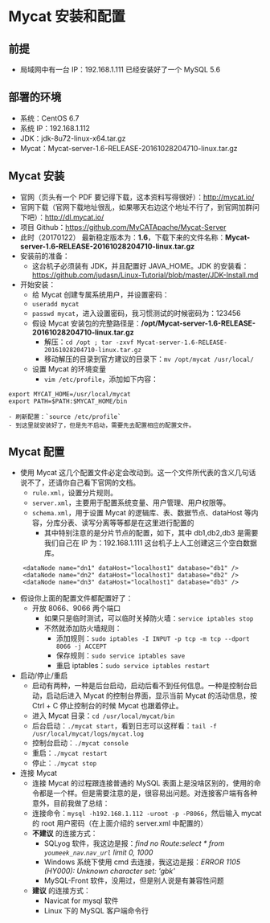 # Mycat 安装和配置

## 前提

- 局域网中有一台 IP：192.168.1.111 已经安装好了一个 MySQL 5.6

## 部署的环境

- 系统：CentOS 6.7
- 系统 IP：192.168.1.112
- JDK：jdk-8u72-linux-x64.tar.gz
- Mycat：Mycat-server-1.6-RELEASE-20161028204710-linux.tar.gz

## Mycat 安装

- 官网（页头有一个 PDF 要记得下载，这本资料写得很好）：<http://mycat.io/>
- 官网下载（官网下载地址很乱，如果哪天右边这个地址不行了，到官网加群问下吧）：<http://dl.mycat.io/>
- 项目 Github：<https://github.com/MyCATApache/Mycat-Server>
- 此时（20170122） 最新稳定版本为：**1.6**，下载下来的文件名称：**Mycat-server-1.6-RELEASE-20161028204710-linux.tar.gz**
- 安装前的准备：
	- 这台机子必须装有 JDK，并且配置好 JAVA_HOME。JDK 的安装看：<https://github.com/judasn/Linux-Tutorial/blob/master/JDK-Install.md>
- 开始安装：
	- 给 Mycat 创建专属系统用户，并设置密码：
	- `useradd mycat`
	- `passwd mycat`，进入设置密码，我习惯测试的时候密码为：123456
	- 假设 Mycat 安装包的完整路径是：**/opt/Mycat-server-1.6-RELEASE-20161028204710-linux.tar.gz**
		- 解压：`cd /opt ; tar -zxvf Mycat-server-1.6-RELEASE-20161028204710-linux.tar.gz`
		- 移动解压的目录到官方建议的目录下：`mv /opt/mycat /usr/local/`
	- 设置 Mycat 的环境变量
		- `vim /etc/profile`，添加如下内容：
``` nginx
export MYCAT_HOME=/usr/local/mycat
export PATH=$PATH:$MYCAT_HOME/bin
```
	- 刷新配置：`source /etc/profile`
	- 到这里就安装好了，但是先不启动，需要先去配置相应的配置文件。
	
## Mycat 配置

- 使用 Mycat 这几个配置文件必定会改动到。这一个文件所代表的含义几句话说不了，还请你自己看下官网的文档。
	- `rule.xml`，设置分片规则。
	- `server.xml`，主要用于配置系统变量、用户管理、用户权限等。
	- `schema.xml`，用于设置 Mycat 的逻辑库、表、数据节点、dataHost 等内容，分库分表、读写分离等等都是在这里进行配置的
		- 其中特别注意的是分片节点的配置，如下，其中 db1,db2,db3 是需要我们自己在 IP 为：192.168.1.111 这台机子上人工创建这三个空白数据库。
``` nginx
	<dataNode name="dn1" dataHost="localhost1" database="db1" />
    <dataNode name="dn2" dataHost="localhost1" database="db2" />
    <dataNode name="dn3" dataHost="localhost1" database="db3" />
```
- 假设你上面的配置文件都配置好了：
	- 开放 8066、9066 两个端口
		- 如果只是临时测试，可以临时关掉防火墙：`service iptables stop`
		- 不然就添加防火墙规则：
	        - 添加规则：`sudo iptables -I INPUT -p tcp -m tcp --dport 8066 -j ACCEPT`
	        - 保存规则：`sudo service iptables save`
	        - 重启 iptables：`sudo service iptables restart`
- 启动/停止/重启
	- 启动有两种，一种是后台启动，启动后看不到任何信息。一种是控制台启动，启动后进入 Mycat 的控制台界面，显示当前 Mycat 的活动信息，按 Ctrl + C 停止控制台的时候 Mycat 也跟着停止。
	- 进入 Mycat 目录：`cd /usr/local/mycat/bin`
	- 后台启动：`./mycat start`，看到日志可以这样看：`tail -f /usr/local/mycat/logs/mycat.log`
	- 控制台启动：`./mycat console`
	- 重启：`./mycat restart`
	- 停止：`./mycat stop`
- 连接 Mycat
	- 连接 Mycat 的过程跟连接普通的 MySQL 表面上是没啥区别的，使用的命令都是一个样。但是需要注意的是，很容易出问题。对连接客户端有各种意外，目前我做了总结：
	- 连接命令：`mysql -h192.168.1.112 -uroot -p -P8066`，然后输入 mycat 的 root 用户密码（在上面介绍的 server.xml 中配置的）
	- **不建议** 的连接方式：
		- SQLyog 软件，我这边是报：*find no Route:select * from `youmeek_nav`.`nav_url` limit 0, 1000*
		- Windows 系统下使用 cmd 去连接，我这边是报：*ERROR 1105 (HY000): Unknown character set: 'gbk'*
		- MySQL-Front 软件，没用过，但是别人说是有兼容性问题
	- **建议** 的连接方式：
		- Navicat for mysql 软件
		- Linux 下的 MySQL 客户端命令行
